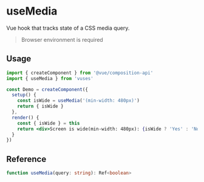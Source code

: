 # useMedia

Vue hook that tracks state of a CSS media query.

> Browser environment is required

## Usage

```jsx
import { createComponent } from '@vue/composition-api'
import { useMedia } from 'vuses'

const Demo = createComponent({
  setup() {
    const isWide = useMedia('(min-width: 480px)')
    return { isWide }
  },
  render() {
    const { isWide } = this
    return <div>Screen is wide(min-width: 480px): {isWide ? 'Yes' : 'No'}</div>
  }
})
```

## Reference

```typescript
function useMedia(query: string): Ref<boolean>
```
